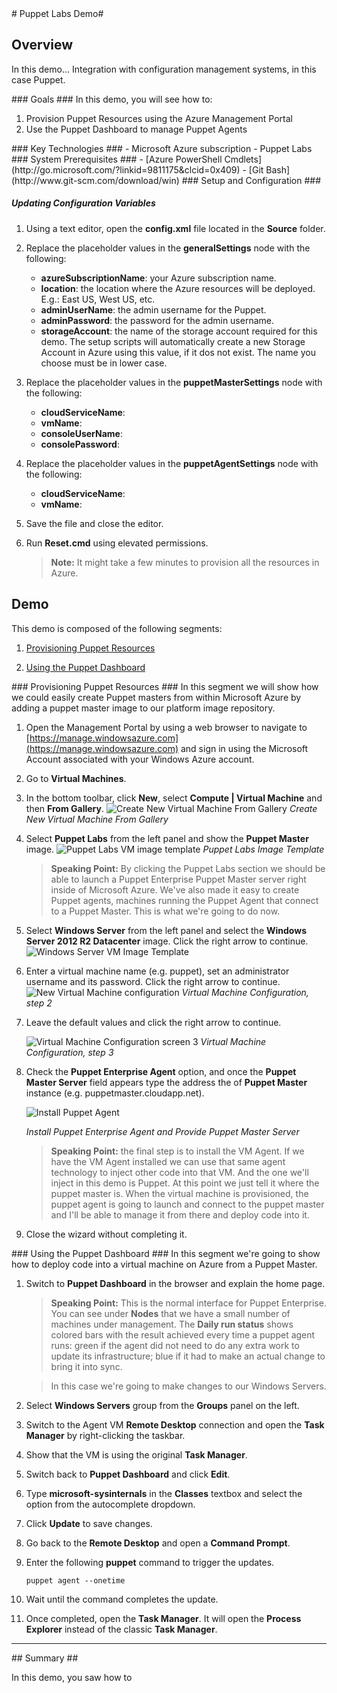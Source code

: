 ﻿<a name="demo2" />
# Puppet Labs Demo#

## Overview ##

In this demo...
Integration with configuration management systems, in this case Puppet.

<a name="Goals" />
### Goals ###
In this demo, you will see how to:

 1. Provision Puppet Resources using the Azure Management Portal
 1. Use the Puppet Dashboard to manage Puppet Agents
 
<a name="Technologies" />
### Key Technologies ###
- Microsoft Azure subscription
- Puppet Labs

<a name="Prerequisites" />
### System Prerequisites ###
- [Azure PowerShell Cmdlets](http://go.microsoft.com/?linkid=9811175&clcid=0x409)
- [Git Bash](http://www.git-scm.com/download/win)

<a name="Setup" />
### Setup and Configuration ###

##### Updating Configuration Variables #####
1. Using a text editor, open the **config.xml** file located in the **Source** folder.

1. Replace the placeholder values in the **generalSettings** node with the following:
	- **azureSubscriptionName**: your Azure subscription name.
	- **location**: the location where the Azure resources will be deployed. E.g.: East US, West US, etc.
	- **adminUserName**: the admin username for the Puppet.
	- **adminPassword**: the password for the admin username.
	- **storageAccount**: the name of the storage account required for this demo. The setup scripts will automatically create a new Storage Account in Azure using this value, if it dos not exist. The name you choose must be in lower case.
1. Replace the placeholder values in the **puppetMasterSettings** node with the following:
	- **cloudServiceName**:
	- **vmName**:
	- **consoleUserName**:
	- **consolePassword**:

1. Replace the placeholder values in the **puppetAgentSettings** node with the following:
	- **cloudServiceName**:
	- **vmName**:
	
1. Save the file and close the editor.

1. Run **Reset.cmd** using elevated permissions.

	> **Note:** It might take a few minutes to provision all the resources in Azure.


## Demo ##

This demo is composed of the following segments: 

1. [Provisioning Puppet Resources](#segment1)

1. [Using the Puppet Dashboard](#segment2)

<a name="segment1" />
### Provisioning Puppet Resources ###
In this segment we will show how we could easily create Puppet masters from within Microsoft Azure by adding a puppet master image to our platform image repository.

1. Open the Management Portal by using a web browser to navigate to [https://manage.windowsazure.com](https://manage.windowsazure.com) and sign in using the Microsoft Account associated with your Windows Azure account.

1.  Go to **Virtual Machines**.

1. In the bottom toolbar, click **New**, select **Compute | Virtual Machine** and then **From Gallery**.
	![Create New Virtual Machine From Gallery](Images/create-new-virtual-machine-from-gallery.png?raw=true)
	_Create New Virtual Machine From Gallery_
	
1. Select **Puppet Labs** from the left panel and show the **Puppet Master** image.
	![Puppet Labs VM image template](Images/puppet-labs-vm-image-template.png?raw=true)
	_Puppet Labs Image Template_

	> **Speaking Point:** By clicking the Puppet Labs section we should be able to launch a Puppet Enterprise Puppet Master server right inside of Microsoft Azure.
	We've also made it easy to create Puppet agents, machines running the Puppet Agent that connect to a Puppet Master. This is what we're going to do now. 

1. Select **Windows Server** from the left panel and select the **Windows Server 2012 R2 Datacenter** image. Click the right arrow to continue.
	![Windows Server VM Image Template](Images/windows-server-vm-image-template.png?raw=true)

1. Enter a virtual machine name (e.g. puppet), set an administrator username and its password. Click the right arrow to continue.
	![New Virtual Machine configuration](Images/new-virtual-machine-configuration.png?raw=true)
	_Virtual Machine Configuration, step 2_

1. Leave the default values and click the right arrow to continue.

	![Virtual Machine Configuration screen 3](Images/virtual-machine-configuration-screen-3.png?raw=true)
	_Virtual Machine Configuration, step 3_

1. Check the **Puppet Enterprise Agent** option, and once the **Puppet Master Server** field appears type the address the of **Puppet Master** instance (e.g. puppetmaster.cloudapp.net).

	![Install Puppet Agent](Images/install-puppet-agent.png?raw=true)

	_Install Puppet Enterprise Agent and Provide Puppet Master Server_
	
	>**Speaking Point:** the final step is to install the VM Agent. If we have the VM Agent installed we can use that same agent technology to inject other code into that VM. And the one we'll inject in this demo is Puppet. At this point we just tell it where the puppet master is. When the virtual machine is provisioned, the puppet agent is going to launch and connect to the puppet master and I'll be able to manage it from there and deploy code into it.
	
1. Close the wizard without completing it.

<a name="segment2" />
### Using the Puppet Dashboard ###
In this segment we're going to show how to deploy code into a virtual machine on Azure from a Puppet Master.

1. Switch to **Puppet Dashboard** in the browser and explain the home page.



	> **Speaking Point:** This is the normal interface for Puppet Enterprise. You can see under **Nodes** that we have a small number of machines under management. The **Daily run status** shows colored bars with the result achieved every time a puppet agent runs: green if the agent did not need to do any extra work to update its infrastructure; blue if it had to make an actual change to bring it into sync.
	
	>In this case we're going to make changes to our Windows Servers.
	
1. Select **Windows Servers** group from the **Groups** panel on the left.

1. Switch to the Agent VM **Remote Desktop** connection and open the **Task Manager** by right-clicking the taskbar.

1. Show that the VM is using the original **Task Manager**.

1. Switch back to **Puppet Dashboard** and click **Edit**.

1. Type **microsoft-sysinternals** in the **Classes** textbox and select the option from the autocomplete dropdown.

1. Click **Update** to save changes.

1. Go back to the **Remote Desktop** and open a **Command Prompt**.

1. Enter the following **puppet** command to trigger the updates.

	````Command Prompt
	puppet agent --onetime
	````

1. Wait until the command completes the update.

1. Once completed, open the **Task Manager**. It will open the **Process Explorer** instead of the classic **Task Manager**.
	
---

<a name="summary" />
## Summary ##

In this demo, you saw how to 